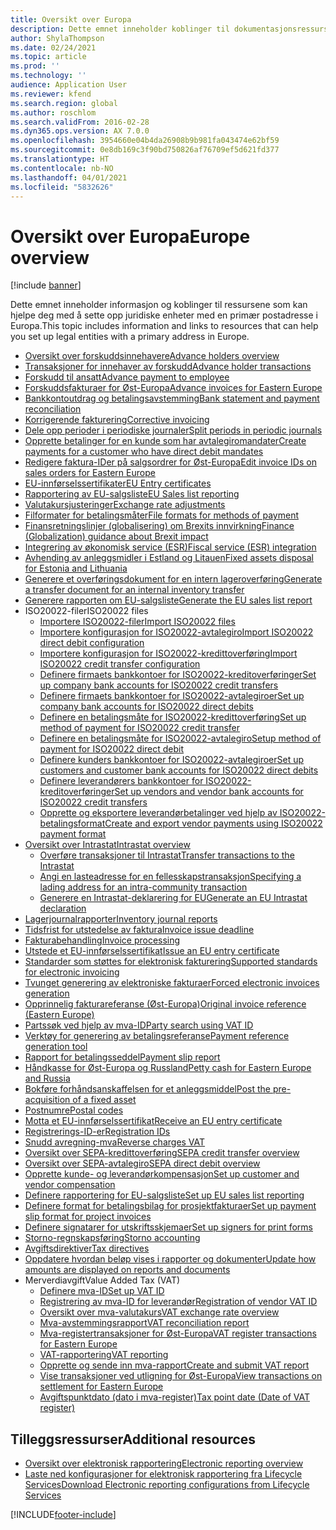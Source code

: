 ```yaml
---
title: Oversikt over Europa
description: Dette emnet inneholder koblinger til dokumentasjonsressurser for Microsoft Dynamics 365 Finance for Europa.
author: ShylaThompson
ms.date: 02/24/2021
ms.topic: article
ms.prod: ''
ms.technology: ''
audience: Application User
ms.reviewer: kfend
ms.search.region: global
ms.author: roschlom
ms.search.validFrom: 2016-02-28
ms.dyn365.ops.version: AX 7.0.0
ms.openlocfilehash: 3954660e04b4da26908b9b981fa043474e62bf59
ms.sourcegitcommit: 0e8db169c3f90bd750826af76709ef5d621fd377
ms.translationtype: HT
ms.contentlocale: nb-NO
ms.lasthandoff: 04/01/2021
ms.locfileid: "5832626"
---
```

# <a name="europe-overview"></a><span data-ttu-id="e4a28-103">Oversikt over Europa</span><span class="sxs-lookup"><span data-stu-id="e4a28-103">Europe overview</span></span>

[!include [banner](../includes/banner.md)]

<span data-ttu-id="e4a28-104">Dette emnet inneholder informasjon og koblinger til ressursene som kan hjelpe deg med å sette opp juridiske enheter med en primær postadresse i Europa.</span><span class="sxs-lookup"><span data-stu-id="e4a28-104">This topic includes information and links to resources that can help you set up legal entities with a primary address in Europe.</span></span> 

- [<span data-ttu-id="e4a28-105">Oversikt over forskuddsinnehavere</span><span class="sxs-lookup"><span data-stu-id="e4a28-105">Advance holders overview</span></span>](emea-advance-holders.md)
 - [<span data-ttu-id="e4a28-106">Transaksjoner for innehaver av forskudd</span><span class="sxs-lookup"><span data-stu-id="e4a28-106">Advance holder transactions</span></span>](emea-advance-holders-transactions.md)
 - [<span data-ttu-id="e4a28-107">Forskudd til ansatt</span><span class="sxs-lookup"><span data-stu-id="e4a28-107">Advance payment to employee</span></span>](tasks/advance-payment-employee.md)
- [<span data-ttu-id="e4a28-108">Forskuddsfakturaer for Øst-Europa</span><span class="sxs-lookup"><span data-stu-id="e4a28-108">Advance invoices for Eastern Europe</span></span>](emea-advance-invoice.md)
- [<span data-ttu-id="e4a28-109">Bankkontoutdrag og betalingsavstemming</span><span class="sxs-lookup"><span data-stu-id="e4a28-109">Bank statement and payment reconciliation</span></span>](emea-bank-reconciliation.md)
- [<span data-ttu-id="e4a28-110">Korrigerende fakturering</span><span class="sxs-lookup"><span data-stu-id="e4a28-110">Corrective invoicing</span></span>](emea-corrective-invoice.md)
- [<span data-ttu-id="e4a28-111">Dele opp perioder i periodiske journaler</span><span class="sxs-lookup"><span data-stu-id="e4a28-111">Split periods in periodic journals</span></span>](emea-create-post-periodic-journals.md)
- [<span data-ttu-id="e4a28-112">Opprette betalinger for en kunde som har avtalegiromandater</span><span class="sxs-lookup"><span data-stu-id="e4a28-112">Create payments for a customer who have direct debit mandates</span></span>](tasks/create-payments-customers-who-have-direct-debit-mandates.md)
- [<span data-ttu-id="e4a28-113">Redigere faktura-IDer på salgsordrer for Øst-Europa</span><span class="sxs-lookup"><span data-stu-id="e4a28-113">Edit invoice IDs on sales orders for Eastern Europe</span></span>](emea-edit-invoice-id-sales-orders.md)
- [<span data-ttu-id="e4a28-114">EU-innførselssertifikater</span><span class="sxs-lookup"><span data-stu-id="e4a28-114">EU Entry certificates</span></span>](emea-entry-certificates.md)
- [<span data-ttu-id="e4a28-115">Rapportering av EU-salgsliste</span><span class="sxs-lookup"><span data-stu-id="e4a28-115">EU Sales list reporting</span></span>](emea-eu-sales-list.md)
- [<span data-ttu-id="e4a28-116">Valutakursjusteringer</span><span class="sxs-lookup"><span data-stu-id="e4a28-116">Exchange rate adjustments</span></span>](emea-exchange-rate-adjustments.md)
- [<span data-ttu-id="e4a28-117">Filformater for betalingsmåter</span><span class="sxs-lookup"><span data-stu-id="e4a28-117">File formats for methods of payment</span></span>](emea-select-file-formats-for-the-method-of-payments.md)
- [<span data-ttu-id="e4a28-118">Finansretningslinjer (globalisering) om Brexits innvirkning</span><span class="sxs-lookup"><span data-stu-id="e4a28-118">Finance (Globalization) guidance about Brexit impact</span></span>](https://businesscenter.mbs.microsoft.com/#contentdetail/GuidanceBrexitImpact)
- [<span data-ttu-id="e4a28-119">Integrering av økonomisk service (ESR)</span><span class="sxs-lookup"><span data-stu-id="e4a28-119">Fiscal service (ESR) integration</span></span>](emea-fiscal-service-integration.md)
- [<span data-ttu-id="e4a28-120">Avhending av anleggsmidler i Estland og Litauen</span><span class="sxs-lookup"><span data-stu-id="e4a28-120">Fixed assets disposal for Estonia and Lithuania</span></span>](emea-credit-note-reverse-fixed-asset-sale.md)
- [<span data-ttu-id="e4a28-121">Generere et overføringsdokument for en intern lageroverføring</span><span class="sxs-lookup"><span data-stu-id="e4a28-121">Generate a transfer document for an internal inventory transfer</span></span>](tasks/transfer-document-internal-inventory-transfer.md)
- [<span data-ttu-id="e4a28-122">Generere rapporten om EU-salgsliste</span><span class="sxs-lookup"><span data-stu-id="e4a28-122">Generate the EU sales list report</span></span>](tasks/eur-00011-eu-sales-list-report.md)
- <span data-ttu-id="e4a28-123">ISO20022-filer</span><span class="sxs-lookup"><span data-stu-id="e4a28-123">ISO20022 files</span></span>
  - [<span data-ttu-id="e4a28-124">Importere ISO20022-filer</span><span class="sxs-lookup"><span data-stu-id="e4a28-124">Import ISO20022 files</span></span>](emea-ISO20022-file-formats.md)
  - [<span data-ttu-id="e4a28-125">Importere konfigurasjon for ISO20022-avtalegiro</span><span class="sxs-lookup"><span data-stu-id="e4a28-125">Import ISO20022 direct debit configuration</span></span>](tasks/import-iso20022-direct-debit-configuration.md)
  - [<span data-ttu-id="e4a28-126">Importere konfigurasjon for ISO20022-kredittoverføring</span><span class="sxs-lookup"><span data-stu-id="e4a28-126">Import ISO20022 credit transfer configuration</span></span>](tasks/import-iso20022-credit-transfer-configuration.md)
  - [<span data-ttu-id="e4a28-127">Definere firmaets bankkontoer for ISO20022-kreditoverføringer</span><span class="sxs-lookup"><span data-stu-id="e4a28-127">Set up company bank accounts for ISO20022 credit transfers</span></span>](tasks/set-up-company-bank-accounts-iso20022-credit-transfers.md)
  - [<span data-ttu-id="e4a28-128">Definere firmaets bankkontoer for ISO20022-avtalegiroer</span><span class="sxs-lookup"><span data-stu-id="e4a28-128">Set up company bank accounts for ISO20022 direct debits</span></span>](tasks/set-up-company-bank-accounts-iso20022-direct-debits.md)
  - [<span data-ttu-id="e4a28-129">Definere en betalingsmåte for ISO20022-kredittoverføring</span><span class="sxs-lookup"><span data-stu-id="e4a28-129">Set up method of payment for ISO20022 credit transfer</span></span>](tasks/set-up-method-payment-iso20022-credit-transfer.md)
  - [<span data-ttu-id="e4a28-130">Definere en betalingsmåte for ISO20022-avtalegiro</span><span class="sxs-lookup"><span data-stu-id="e4a28-130">Setup method of payment for ISO20022 direct debit</span></span>](tasks/setup-method-payment-iso20022-direct-debit.md)
  - [<span data-ttu-id="e4a28-131">Definere kunders bankkontoer for ISO20022-avtalegiroer</span><span class="sxs-lookup"><span data-stu-id="e4a28-131">Set up customers and customer bank accounts for ISO20022 direct debits</span></span>](tasks/set-up-bank-accounts-iso20022-direct-debits.md)
  - [<span data-ttu-id="e4a28-132">Definere leverandørers bankkontoer for ISO20022-kreditoverføringer</span><span class="sxs-lookup"><span data-stu-id="e4a28-132">Set up vendors and vendor bank accounts for ISO20022 credit transfers</span></span>](tasks/set-up-vendor-iso20022-credit-transfers.md)
  - [<span data-ttu-id="e4a28-133">Opprette og eksportere leverandørbetalinger ved hjelp av ISO20022-betalingsformat</span><span class="sxs-lookup"><span data-stu-id="e4a28-133">Create and export vendor payments using ISO20022 payment format</span></span>](tasks/create-export-vendor-payments-iso20022-payment-format.md)
- [<span data-ttu-id="e4a28-134">Oversikt over Intrastat</span><span class="sxs-lookup"><span data-stu-id="e4a28-134">Intrastat overview</span></span>](emea-intrastat.md)
  - [<span data-ttu-id="e4a28-135">Overføre transaksjoner til Intrastat</span><span class="sxs-lookup"><span data-stu-id="e4a28-135">Transfer transactions to the Intrastat</span></span>](tasks/transfer-transactions-intrastat.md)
  - [<span data-ttu-id="e4a28-136">Angi en lasteadresse for en fellesskapstransaksjon</span><span class="sxs-lookup"><span data-stu-id="e4a28-136">Specifying a lading address for an intra-community transaction</span></span>](tasks/eur-00002-specify-lading-address-intra-community.md)
  - [<span data-ttu-id="e4a28-137">Generere en Intrastat-deklarering for EU</span><span class="sxs-lookup"><span data-stu-id="e4a28-137">Generate an EU Intrastat declaration</span></span>](tasks/eur-00002-eu-intrastat-declaration.md)
- [<span data-ttu-id="e4a28-138">Lagerjournalrapporter</span><span class="sxs-lookup"><span data-stu-id="e4a28-138">Inventory journal reports</span></span>](emea-set-up-report-inventory-journal-names.md)
- [<span data-ttu-id="e4a28-139">Tidsfrist for utstedelse av faktura</span><span class="sxs-lookup"><span data-stu-id="e4a28-139">Invoice issue deadline</span></span>](emea-invoice-issue-deadline.md)
- [<span data-ttu-id="e4a28-140">Fakturabehandling</span><span class="sxs-lookup"><span data-stu-id="e4a28-140">Invoice processing</span></span>](emea-invoice-processing.md)
- [<span data-ttu-id="e4a28-141">Utstede et EU-innførselssertifikat</span><span class="sxs-lookup"><span data-stu-id="e4a28-141">Issue an EU entry certificate</span></span>](tasks/eur-00012-issue-eu-entry-certificate.md)
- [<span data-ttu-id="e4a28-142">Standarder som støttes for elektronisk fakturering</span><span class="sxs-lookup"><span data-stu-id="e4a28-142">Supported standards for electronic invoicing</span></span>](emea-oioubl-standards-electronic-invoicing.md)
- [<span data-ttu-id="e4a28-143">Tvunget generering av elektroniske fakturaer</span><span class="sxs-lookup"><span data-stu-id="e4a28-143">Forced electronic invoices generation</span></span>](emea-eur-forced-einvoices.md)
- [<span data-ttu-id="e4a28-144">Opprinnelig fakturareferanse (Øst-Europa)</span><span class="sxs-lookup"><span data-stu-id="e4a28-144">Original invoice reference (Eastern Europe)</span></span>](tasks/ee-00004-original-invoice-reference.md)
- [<span data-ttu-id="e4a28-145">Partssøk ved hjelp av mva-ID</span><span class="sxs-lookup"><span data-stu-id="e4a28-145">Party search using VAT ID</span></span>](tasks/eur-00015-party-search-vat-id.md)
- [<span data-ttu-id="e4a28-146">Verktøy for generering av betalingsreferanse</span><span class="sxs-lookup"><span data-stu-id="e4a28-146">Payment reference generation tool</span></span>](tasks/ee-00015-payment-reference-generation-tool.md)
- [<span data-ttu-id="e4a28-147">Rapport for betalingsseddel</span><span class="sxs-lookup"><span data-stu-id="e4a28-147">Payment slip report</span></span>](emea-eur-payment-slip-report-giro.md)
- [<span data-ttu-id="e4a28-148">Håndkasse for Øst-Europa og Russland</span><span class="sxs-lookup"><span data-stu-id="e4a28-148">Petty cash for Eastern Europe and Russia</span></span>](emea-petty-cash.md)
- [<span data-ttu-id="e4a28-149">Bokføre forhåndsanskaffelsen for et anleggsmiddel</span><span class="sxs-lookup"><span data-stu-id="e4a28-149">Post the pre-acquisition of a fixed asset</span></span>](emea-pre-acquisition-acquisition-fixed-asset.md)
- [<span data-ttu-id="e4a28-150">Postnumre</span><span class="sxs-lookup"><span data-stu-id="e4a28-150">Postal codes</span></span>](emea-import-create-postal-codes-manually.md)
- [<span data-ttu-id="e4a28-151">Motta et EU-innførselssertifikat</span><span class="sxs-lookup"><span data-stu-id="e4a28-151">Receive an EU entry certificate</span></span>](tasks/eur-00012-receive-eu-entry-certificate.md)
- [<span data-ttu-id="e4a28-152">Registrerings-ID-er</span><span class="sxs-lookup"><span data-stu-id="e4a28-152">Registration IDs</span></span>](emea-registration-ids.md)
- [<span data-ttu-id="e4a28-153">Snudd avregning-mva</span><span class="sxs-lookup"><span data-stu-id="e4a28-153">Reverse charges VAT</span></span>](emea-reverse-charge.md)
- [<span data-ttu-id="e4a28-154">Oversikt over SEPA-kredittoverføring</span><span class="sxs-lookup"><span data-stu-id="e4a28-154">SEPA credit transfer overview</span></span>](../accounts-payable/sepa-credit-transfer.md)
- [<span data-ttu-id="e4a28-155">Oversikt over SEPA-avtalegiro</span><span class="sxs-lookup"><span data-stu-id="e4a28-155">SEPA direct debit overview</span></span>](../accounts-receivable/sepa-direct-debit-overview.md)
- [<span data-ttu-id="e4a28-156">Opprette kunde- og leverandørkompensasjon</span><span class="sxs-lookup"><span data-stu-id="e4a28-156">Set up customer and vendor compensation</span></span>](emea-compensation-customer-vendor-transactions.md)
- [<span data-ttu-id="e4a28-157">Definere rapportering for EU-salgsliste</span><span class="sxs-lookup"><span data-stu-id="e4a28-157">Set up EU sales list reporting</span></span>](tasks/eur-00011-eu-sales-list-reporting.md)
- [<span data-ttu-id="e4a28-158">Definere format for betalingsbilag for prosjektfakturaer</span><span class="sxs-lookup"><span data-stu-id="e4a28-158">Set up payment slip format for project invoices</span></span>](tasks/set-up-payment-slip-format-project-invoices.md)
- [<span data-ttu-id="e4a28-159">Definere signatarer for utskriftsskjemaer</span><span class="sxs-lookup"><span data-stu-id="e4a28-159">Set up signers for print forms</span></span>](emea-set-up-signers-for-printing-forms.md)
- [<span data-ttu-id="e4a28-160">Storno-regnskapsføring</span><span class="sxs-lookup"><span data-stu-id="e4a28-160">Storno accounting</span></span>](emea-storno.md)
- [<span data-ttu-id="e4a28-161">Avgiftsdirektiver</span><span class="sxs-lookup"><span data-stu-id="e4a28-161">Tax directives</span></span>](emea-tax-directives.md)
- [<span data-ttu-id="e4a28-162">Oppdatere hvordan beløp vises i rapporter og dokumenter</span><span class="sxs-lookup"><span data-stu-id="e4a28-162">Update how amounts are displayed on reports and documents</span></span>](emea-amount-printing-forms.md)
- <span data-ttu-id="e4a28-163">Merverdiavgift</span><span class="sxs-lookup"><span data-stu-id="e4a28-163">Value Added Tax (VAT)</span></span>
  - [<span data-ttu-id="e4a28-164">Definere mva-ID</span><span class="sxs-lookup"><span data-stu-id="e4a28-164">Set up VAT ID</span></span>](tasks/eur-00015-vat-id.md)
  - [<span data-ttu-id="e4a28-165">Registrering av mva-ID for leverandør</span><span class="sxs-lookup"><span data-stu-id="e4a28-165">Registration of vendor VAT ID</span></span>](tasks/eur-00015-registration-vendor-vat-id.md)
  - [<span data-ttu-id="e4a28-166">Oversikt over mva-valutakurs</span><span class="sxs-lookup"><span data-stu-id="e4a28-166">VAT exchange rate overview</span></span>](emea-vat-exchange-rate.md)
  - [<span data-ttu-id="e4a28-167">Mva-avstemmingsrapport</span><span class="sxs-lookup"><span data-stu-id="e4a28-167">VAT reconciliation report</span></span>](tasks/eur-00018-vat-reconciliation-report.md)
  - [<span data-ttu-id="e4a28-168">Mva-registertransaksjoner for Øst-Europa</span><span class="sxs-lookup"><span data-stu-id="e4a28-168">VAT register transactions for Eastern Europe</span></span>](emea-vat-register-transactions.md)
  - [<span data-ttu-id="e4a28-169">VAT-rapportering</span><span class="sxs-lookup"><span data-stu-id="e4a28-169">VAT reporting</span></span>](emea-vat-reporting.md)
  - [<span data-ttu-id="e4a28-170">Opprette og sende inn mva-rapport</span><span class="sxs-lookup"><span data-stu-id="e4a28-170">Create and submit VAT report</span></span>](tasks/create-submit-vat-report.md)
  - [<span data-ttu-id="e4a28-171">Vise transaksjoner ved utligning for Øst-Europa</span><span class="sxs-lookup"><span data-stu-id="e4a28-171">View transactions on settlement for Eastern Europe</span></span>](emea-transactions-settlement-form.md)
  - [<span data-ttu-id="e4a28-172">Avgiftspunktdato (dato i mva-register)</span><span class="sxs-lookup"><span data-stu-id="e4a28-172">Tax point date (Date of VAT register)</span></span>](emea-tax-point-date.md)

## <a name="additional-resources"></a><span data-ttu-id="e4a28-173">Tilleggsressurser</span><span class="sxs-lookup"><span data-stu-id="e4a28-173">Additional resources</span></span>

- [<span data-ttu-id="e4a28-174">Oversikt over elektronisk rapportering</span><span class="sxs-lookup"><span data-stu-id="e4a28-174">Electronic reporting overview</span></span>](../../dev-itpro/analytics/general-electronic-reporting.md)
- [<span data-ttu-id="e4a28-175">Laste ned konfigurasjoner for elektronisk rapportering fra Lifecycle Services</span><span class="sxs-lookup"><span data-stu-id="e4a28-175">Download Electronic reporting configurations from Lifecycle Services</span></span>](../../dev-itpro/analytics/download-electronic-reporting-configuration-lcs.md)


[!INCLUDE[footer-include](../../includes/footer-banner.md)]
